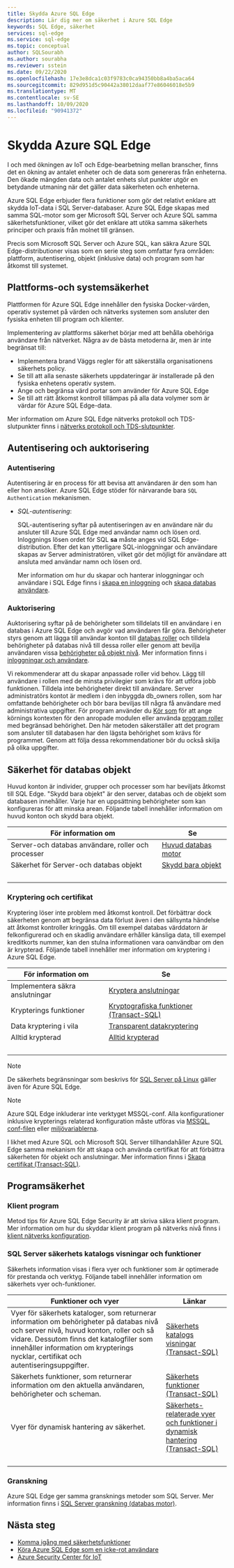 ```yaml
---
title: Skydda Azure SQL Edge
description: Lär dig mer om säkerhet i Azure SQL Edge
keywords: SQL Edge, säkerhet
services: sql-edge
ms.service: sql-edge
ms.topic: conceptual
author: SQLSourabh
ms.author: sourabha
ms.reviewer: sstein
ms.date: 09/22/2020
ms.openlocfilehash: 17e3e8dca1c03f9783c0ca94350bb8a4ba5aca64
ms.sourcegitcommit: 829d951d5c90442a38012daaf77e86046018e5b9
ms.translationtype: MT
ms.contentlocale: sv-SE
ms.lasthandoff: 10/09/2020
ms.locfileid: "90941372"
---
```

# <a name="securing-azure-sql-edge"></a>Skydda Azure SQL Edge

I och med ökningen av IoT och Edge-bearbetning mellan branscher, finns det en ökning av antalet enheter och de data som genereras från enheterna. Den ökade mängden data och antalet enhets slut punkter utgör en betydande utmaning när det gäller data säkerheten och enheterna. 

Azure SQL Edge erbjuder flera funktioner som gör det relativt enklare att skydda IoT-data i SQL Server-databaser. Azure SQL Edge skapas med samma SQL-motor som ger Microsoft SQL Server och Azure SQL samma säkerhetsfunktioner, vilket gör det enklare att utöka samma säkerhets principer och praxis från molnet till gränsen.

Precis som Microsoft SQL Server och Azure SQL, kan säkra Azure SQL Edge-distributioner visas som en serie steg som omfattar fyra områden: plattform, autentisering, objekt (inklusive data) och program som har åtkomst till systemet. 

## <a name="platform-and-system-security"></a>Plattforms-och systemsäkerhet

Plattformen för Azure SQL Edge innehåller den fysiska Docker-värden, operativ systemet på värden och nätverks systemen som ansluter den fysiska enheten till program och klienter. 

Implementering av plattforms säkerhet börjar med att behålla obehöriga användare från nätverket. Några av de bästa metoderna är, men är inte begränsat till:
- Implementera brand Väggs regler för att säkerställa organisationens säkerhets policy. 
- Se till att alla senaste säkerhets uppdateringar är installerade på den fysiska enhetens operativ system. 
- Ange och begränsa värd portar som använder för Azure SQL Edge
- Se till att rätt åtkomst kontroll tillämpas på alla data volymer som är värdar för Azure SQL Edge-data. 

Mer information om Azure SQL Edge nätverks protokoll och TDS-slutpunkter finns i [nätverks protokoll och TDS-slutpunkter](https://docs.microsoft.com//previous-versions/sql/sql-server-2008-r2/ms191220(v=sql.105)).

## <a name="authentication-and-authorization"></a>Autentisering och auktorisering 

### <a name="authentication"></a>Autentisering  
Autentisering är en process för att bevisa att användaren är den som han eller hon ansöker. Azure SQL Edge stöder för närvarande bara `SQL Authentication` mekanismen.

- *SQL-autentisering*:

    SQL-autentisering syftar på autentiseringen av en användare när du ansluter till Azure SQL Edge med användar namn och lösen ord. Inloggnings lösen ordet för SQL **sa** måste anges vid SQL Edge-distribution. Efter det kan ytterligare SQL-inloggningar och användare skapas av Server administratören, vilket gör det möjligt för användare att ansluta med användar namn och lösen ord.

    Mer information om hur du skapar och hanterar inloggningar och användare i SQL Edge finns i [skapa en inloggning](https://docs.microsoft.com/sql/relational-databases/security/authentication-access/create-a-login) och [skapa databas användare](https://docs.microsoft.com/sql/relational-databases/security/authentication-access/create-a-database-user).

### <a name="authorization"></a>Auktorisering   

Auktorisering syftar på de behörigheter som tilldelats till en användare i en databas i Azure SQL Edge och avgör vad användaren får göra. Behörigheter styrs genom att lägga till användar konton till [databas roller](https://docs.microsoft.com/sql/relational-databases/security/authentication-access/database-level-roles) och tilldela behörigheter på databas nivå till dessa roller eller genom att bevilja användaren vissa [behörigheter på objekt nivå](https://docs.microsoft.com/sql/relational-databases/security/permissions-database-engine). Mer information finns i [inloggningar och användare](https://docs.microsoft.com/azure/azure-sql/database/logins-create-manage).

Vi rekommenderar att du skapar anpassade roller vid behov. Lägg till användare i rollen med de minsta privilegier som krävs för att utföra jobb funktionen. Tilldela inte behörigheter direkt till användare. Server administratörs kontot är medlem i den inbyggda db_owners rollen, som har omfattande behörigheter och bör bara beviljas till några få användare med administrativa uppgifter. För program använder du [Kör som](https://docs.microsoft.com/sql/t-sql/statements/execute-as-clause-transact-sql) för att ange körnings kontexten för den anropade modulen eller använda [program roller](https://docs.microsoft.com/sql/relational-databases/security/authentication-access/application-roles) med begränsad behörighet. Den här metoden säkerställer att det program som ansluter till databasen har den lägsta behörighet som krävs för programmet. Genom att följa dessa rekommendationer bör du också skilja på olika uppgifter.

## <a name="database-object-security"></a>Säkerhet för databas objekt

Huvud konton är individer, grupper och processer som har beviljats åtkomst till SQL Edge. "Skydd bara objekt" är den server, databas och de objekt som databasen innehåller. Varje har en uppsättning behörigheter som kan konfigureras för att minska arean. Följande tabell innehåller information om huvud konton och skydd bara objekt.

|För information om|Se|  
|---------------------------|---------|  
|Server-och databas användare, roller och processer|[Huvud databas motor](https://docs.microsoft.com/sql/relational-databases/security/authentication-access/principals-database-engine)|  
|Säkerhet för Server-och databas objekt|[Skydd bara objekt](https://docs.microsoft.com/sql/relational-databases/security/securables)|
| &nbsp; | &nbsp; |

### <a name="encryption-and-certificates"></a>Kryptering och certifikat  
 
Kryptering löser inte problem med åtkomst kontroll. Det förbättrar dock säkerheten genom att begränsa data förlust även i den sällsynta händelse att åtkomst kontroller kringgås. Om till exempel databas värddatorn är felkonfigurerad och en skadlig användare erhåller känsliga data, till exempel kreditkorts nummer, kan den stulna informationen vara oanvändbar om den är krypterad. Följande tabell innehåller mer information om kryptering i Azure SQL Edge.  
  
|För information om|Se|  
|---------------------------|---------|  
|Implementera säkra anslutningar|[Kryptera anslutningar](https://docs.microsoft.com/sql/linux/sql-server-linux-encrypted-connections)|  
|Krypterings funktioner|[Kryptografiska funktioner &#40;Transact-SQL&#41;](https://docs.microsoft.com/sql/t-sql/functions/cryptographic-functions-transact-sql)|
|Data kryptering i vila|[Transparent datakryptering](https://docs.microsoft.com/sql/relational-databases/security/encryption/transparent-data-encryption)|
|Alltid krypterad|[Alltid krypterad](https://docs.microsoft.com/sql/relational-databases/security/encryption/always-encrypted-database-engine)|
| &nbsp; | &nbsp; |

> [!NOTE]
> De säkerhets begränsningar som beskrivs för [SQL Server på Linux](https://docs.microsoft.com/sql/linux/sql-server-linux-security-overview) gäller även för Azure SQL Edge. 


> [!NOTE]
> Azure SQL Edge inkluderar inte verktyget MSSQL-conf. Alla konfigurationer inklusive krypterings relaterad konfiguration måste utföras via [MSSQL. conf-filen](configure.md#configure-by-using-an-mssqlconf-file) eller [miljövariablerna](configure.md#configure-by-using-environment-variables). 


I likhet med Azure SQL och Microsoft SQL Server tillhandahåller Azure SQL Edge samma mekanism för att skapa och använda certifikat för att förbättra säkerheten för objekt och anslutningar. Mer information finns i [Skapa certifikat (Transact-SQL)](https://docs.microsoft.com/sql/t-sql/statements/create-certificate-transact-sql).


## <a name="application-security"></a>Programsäkerhet

### <a name="client-programs"></a>Klient program

Metod tips för Azure SQL Edge Security är att skriva säkra klient program. Mer information om hur du skyddar klient program på nätverks nivå finns i [klient nätverks konfiguration](https://docs.microsoft.com/sql/database-engine/configure-windows/client-network-configuration).

### <a name="sql-server-security-catalog-views-and-functions"></a>SQL Server säkerhets katalogs visningar och funktioner  
 Säkerhets information visas i flera vyer och funktioner som är optimerade för prestanda och verktyg. Följande tabell innehåller information om säkerhets vyer och-funktioner.  
  
|Funktioner och vyer|Länkar|  
|---------------------------|---------|  
|Vyer för säkerhets kataloger, som returnerar information om behörigheter på databas nivå och server nivå, huvud konton, roller och så vidare. Dessutom finns det katalogfiler som innehåller information om krypterings nycklar, certifikat och autentiseringsuppgifter.|[Säkerhets katalogs visningar &#40;Transact-SQL&#41;](https://docs.microsoft.com/sql/relational-databases/system-catalog-views/security-catalog-views-transact-sql)|  
|Säkerhets funktioner, som returnerar information om den aktuella användaren, behörigheter och scheman.|[Säkerhets funktioner &#40;Transact-SQL&#41;](https://docs.microsoft.com/sql/t-sql/functions/security-functions-transact-sql)|  
|Vyer för dynamisk hantering av säkerhet.|[Säkerhets-relaterade vyer och funktioner i dynamisk hantering &#40;Transact-SQL&#41;](https://docs.microsoft.com/sql/relational-databases/system-dynamic-management-views/security-related-dynamic-management-views-and-functions-transact-sql)|  
| &nbsp; | &nbsp; |

### <a name="auditing"></a>Granskning 

Azure SQL Edge ger samma gransknings metoder som SQL Server. Mer information finns i [SQL Server granskning (databas motor)](https://docs.microsoft.com/sql/relational-databases/security/auditing/sql-server-audit-database-engine).


## <a name="next-steps"></a>Nästa steg

- [Komma igång med säkerhetsfunktioner](https://docs.microsoft.com/sql/linux/sql-server-linux-security-get-started)
- [Köra Azure SQL Edge som en icke-rot användare](configure.md#run-azure-sql-edge-as-non-root-user)
- [Azure Security Center för IoT](https://docs.microsoft.com/azure/asc-for-iot/overview)

